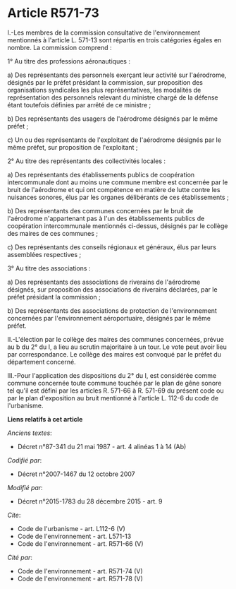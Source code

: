 # Article R571-73

I.-Les membres de la commission consultative de l'environnement mentionnés à l'article L. 571-13 sont répartis en trois
catégories égales en nombre. La commission comprend : 

1° Au titre des professions aéronautiques : 

a) Des représentants des personnels exerçant leur activité sur l'aérodrome, désignés par le préfet présidant la commission,
sur proposition des organisations syndicales les plus représentatives, les modalités de représentation des personnels
relevant du ministre chargé de la défense étant toutefois définies par arrêté de ce ministre ; 

b) Des représentants des usagers de l'aérodrome désignés par le même préfet ; 

c) Un ou des représentants de l'exploitant de l'aérodrome désignés par le même préfet, sur proposition de l'exploitant ; 

2° Au titre des représentants des collectivités locales : 

a) Des représentants des établissements publics de coopération intercommunale dont au moins une commune membre est concernée
par le bruit de l'aérodrome et qui ont compétence en matière de lutte contre les nuisances sonores, élus par les organes
délibérants de ces établissements ; 

b) Des représentants des communes concernées par le bruit de l'aérodrome n'appartenant pas à l'un des établissements publics
de coopération intercommunale mentionnés ci-dessus, désignés par le collège des maires de ces communes ; 

c) Des représentants des conseils régionaux et généraux, élus par leurs assemblées respectives ; 

3° Au titre des associations : 

a) Des représentants des associations de riverains de l'aérodrome désignés, sur proposition des associations de riverains
déclarées, par le préfet présidant la commission ; 

b) Des représentants des associations de protection de l'environnement concernées par l'environnement aéroportuaire, désignés
par le même préfet. 

II.-L'élection par le collège des maires des communes concernées, prévue au b du 2° du I, a lieu au scrutin majoritaire à un
tour. Le vote peut avoir lieu par correspondance. Le collège des maires est convoqué par le préfet du département concerné. 

III.-Pour l'application des dispositions du 2° du I, est considérée comme commune concernée toute commune touchée par le plan
de gêne sonore tel qu'il est défini par les articles R. 571-66 à R. 571-69 du présent code ou par le plan d'exposition au
bruit mentionné à l'article L. 112-6 du code de l'urbanisme.

**Liens relatifs à cet article**

_Anciens textes_:

  - Décret n°87-341 du 21 mai 1987 - art. 4 alinéas 1 à 14 (Ab)

_Codifié par_:

  - Décret n°2007-1467 du 12 octobre 2007

_Modifié par_:

  - Décret n°2015-1783 du 28 décembre 2015 - art. 9

_Cite_:

  - Code de l'urbanisme - art. L112-6 (V)
  - Code de l'environnement - art. L571-13
  - Code de l'environnement - art. R571-66 (V)

_Cité par_:

  - Code de l'environnement - art. R571-74 (V)
  - Code de l'environnement - art. R571-78 (V)

